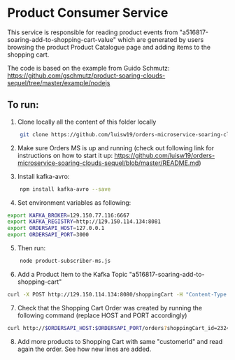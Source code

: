 # Product Consumer Service
This service is responsible for reading  product events from "a516817-soaring-add-to-shopping-cart-value"
which are generated by users browsing the product Product Catalogue page and adding items to the shopping cart.

The code is based on the example from Guido Schmutz:
https://github.com/gschmutz/product-soaring-clouds-sequel/tree/master/example/nodejs

## To run:

1) Clone locally all the content of this folder locally

```bash
	git clone https://github.com/luisw19/orders-microservice-soaring-clouds-sequel.git
```

2) Make sure Orders MS is up and running (check out following link for instructions on how to start it up: https://github.com/luisw19/orders-microservice-soaring-clouds-sequel/blob/master/README.md)

3) Install kafka-avro:

```bash
	npm install kafka-avro --save
```

4) Set environment variables as following:

```bash
export KAFKA_BROKER=129.150.77.116:6667
export KAFKA_REGISTRY=http://129.150.114.134:8081
export ORDERSAPI_HOST=127.0.0.1
export ORDERSAPI_PORT=3000
```

5) Then run:

```bash
	node product-subscriber-ms.js
```

6) Add a Product Item to the Kafka Topic "a516817-soaring-add-to-shopping-cart"

```bash
curl -X POST http://129.150.114.134:8080/shoppingCart -H "Content-Type: application/json" -d '{"sessionId":"abbfc4f9-83d5-49ac-9fa5-2909c5dc86e6","customerId":"232422","currency":"USD","quantity":1,"product":{"productId":"abbfc4f9-83d5-49ac-9fa5-2909c5dc86e6","code":"AX329T","name":"Light Brown Men Shoe 1","description":"Some very nice light brown shoes", "imageUrl":"01_men_one.jpg","price":68.39,"size":43,"weight":0.0,"dimension":{"unit":"cm","length":10.2,"height":10.4,"width":5.4},"color":"lightbrown","tags":["tag"],"categories":["men"]}}'
```

7) Check that the Shopping Cart Order was created by running the following command (replace HOST and PORT accordingly)

```bash
curl http://$ORDERSAPI_HOST:$ORDERSAPI_PORT/orders?shoppingCart_id=232422&status=SHOPPING_CART
```

8) Add more products to Shopping Cart with same "customerId" and read again the order. See how new lines are added.
